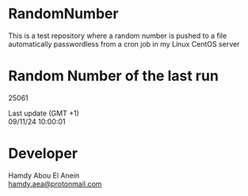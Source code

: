 # RandomNumber    
This is a test repository where a random number is pushed to a file automatically passwordless from a cron job in my Linux CentOS server    
# Random Number of the last run   
25061
      
Last update (GMT +1)    
09/11/24 10:00:01
# Developer    
Hamdy Abou El Anein   
hamdy.aea@protonmail.com
